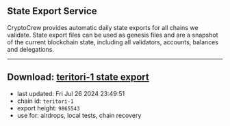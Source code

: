 ## State Export Service
CryptoCrew provides automatic daily state exports for all chains we validate. State export files can be used as genesis files and are a snapshot of the current blockchain state, including all validators, accounts, balances and delegations.

---
**Download: [teritori-1 state export](https://dl-eu2.ccvalidators.com/SERVICE/teritori/teritori-1_export_9865543.json)**
---

- last updated: Fri Jul 26 2024 23:49:51
- chain id: `teritori-1`
- export height: `9865543`
- use for: airdrops, local tests, chain recovery
